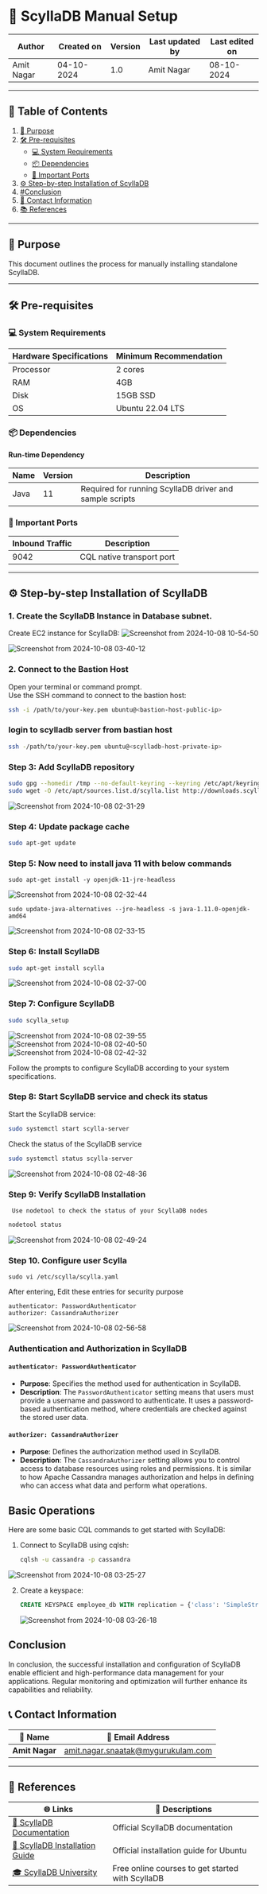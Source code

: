 # 🚀 ScyllaDB Manual Setup

| Author      | Created on   | Version | Last updated by | Last edited on  |
|-------------|--------------|---------|-----------------|-----------------|
| Amit Nagar  | 04-10-2024   | 1.0     | Amit Nagar      | 08-10-2024      |

---

## 📑 Table of Contents

1. [📌 Purpose](#-purpose)
2. [🛠️ Pre-requisites](#-pre-requisites)
   - [💻 System Requirements](#-system-requirements)
   - [📦 Dependencies](#-dependencies)
   - [🔗 Important Ports](#-important-ports)
3. [⚙️ Step-by-step Installation of ScyllaDB](#️-step-by-step-installation-of-scylladb)
4. [#Conclusion](#conclusion)
5. [📧 Contact Information](#-contact-information)
6. [📚 References](#-references)

---

## 📌 Purpose

This document outlines the process for manually installing standalone ScyllaDB.

---

## 🛠️ Pre-requisites

### 💻 System Requirements

| Hardware Specifications | Minimum Recommendation |
|-------------------------|------------------------|
| Processor               | 2 cores                |
| RAM                     | 4GB                    |
| Disk                    | 15GB SSD               |
| OS                      | Ubuntu 22.04 LTS       |

### 📦 Dependencies

#### Run-time Dependency

| Name    | Version | Description                                    |
|---------|---------|------------------------------------------------|
| Java    | 11      | Required for running ScyllaDB driver and sample scripts |

### 🔗 Important Ports

| Inbound Traffic | Description               |
|-----------------|---------------------------|
| 9042            | CQL native transport port |

---

## ⚙️ Step-by-step Installation of ScyllaDB


### 1. Create the ScyllaDB Instance in Database subnet.
Create  EC2 instance for ScyllaDB:
![Screenshot from 2024-10-08 10-54-50](https://github.com/user-attachments/assets/41ff5919-7b41-4684-8f78-972542953f87)



![Screenshot from 2024-10-08 03-40-12](https://github.com/user-attachments/assets/8f23e1a3-4b00-4ab3-9b76-ef21831602d0)


### 2. Connect to the Bastion Host
Open your terminal or command prompt.  
Use the SSH command to connect to the bastion host:

```bash
ssh -i /path/to/your-key.pem ubuntu@<bastion-host-public-ip>
```

### login to scylladb server from bastian host
```bash
ssh -/path/to/your-key.pem ubuntu@<scylladb-host-private-ip>
```
### Step 3: Add ScyllaDB repository

```bash
sudo gpg --homedir /tmp --no-default-keyring --keyring /etc/apt/keyrings/scylladb.gpg --keyserver hkp://keyserver.ubuntu.com:80 --recv-keys 491c93b9de7496a7
sudo wget -O /etc/apt/sources.list.d/scylla.list http://downloads.scylladb.com/deb/debian/scylla-6.1.list
```
![Screenshot from 2024-10-08 02-31-29](https://github.com/user-attachments/assets/a1396798-7743-477a-be6e-9a3c1b35ad03)

### Step 4: Update package cache

```bash
sudo apt-get update
```

### Step 5:  Now need to install java 11 with below commands
   
```
sudo apt-get install -y openjdk-11-jre-headless
```

![Screenshot from 2024-10-08 02-32-44](https://github.com/user-attachments/assets/d72a5007-fbab-412b-a041-f5cdf62c1734)

```
sudo update-java-alternatives --jre-headless -s java-1.11.0-openjdk-amd64
```
![Screenshot from 2024-10-08 02-33-15](https://github.com/user-attachments/assets/df7b868b-20ab-477b-b66f-817d32da30a2)

### Step 6: Install ScyllaDB

```bash
sudo apt-get install scylla
```
![Screenshot from 2024-10-08 02-37-00](https://github.com/user-attachments/assets/3824a62f-d378-4b9e-8db6-9c5b2ceebb6e)

### Step 7: Configure ScyllaDB

```bash
sudo scylla_setup
```
![Screenshot from 2024-10-08 02-39-55](https://github.com/user-attachments/assets/44da817c-5a3d-45ae-b603-5e87671020f8)
![Screenshot from 2024-10-08 02-40-50](https://github.com/user-attachments/assets/a9130cec-09ca-4069-87e9-73a98744ea88)
![Screenshot from 2024-10-08 02-42-32](https://github.com/user-attachments/assets/0c2d319e-4bb2-440d-b6fd-a54970b914ee)


Follow the prompts to configure ScyllaDB according to your system specifications.

### Step 8: Start ScyllaDB service and check its status

Start the ScyllaDB service:

```bash
sudo systemctl start scylla-server

```
Check the status of the ScyllaDB service

```bash
sudo systemctl status scylla-server

```

![Screenshot from 2024-10-08 02-48-36](https://github.com/user-attachments/assets/d1facbb8-35fa-455b-989a-d16847e8311a)


### Step 9: Verify ScyllaDB Installation

```
 Use nodetool to check the status of your ScyllaDB nodes
```
```bash
nodetool status
```
![Screenshot from 2024-10-08 02-49-24](https://github.com/user-attachments/assets/24e99352-967f-4bab-ad56-7475ae1c7676)

### Step 10. Configure user Scylla 
```
sudo vi /etc/scylla/scylla.yaml
```
After entering, Edit these entries for security purpose
```
authenticator: PasswordAuthenticator
authorizer: CassandraAuthorizer
```
![Screenshot from 2024-10-08 02-56-58](https://github.com/user-attachments/assets/493adee9-ad6a-466d-903a-60897f2e27fc)

### Authentication and Authorization in ScyllaDB

#### `authenticator: PasswordAuthenticator`
- **Purpose**: Specifies the method used for authentication in ScyllaDB.
- **Description**: The `PasswordAuthenticator` setting means that users must provide a username and password to authenticate. It uses a password-based authentication method, where credentials are checked against the stored user data.

#### `authorizer: CassandraAuthorizer`
- **Purpose**: Defines the authorization method used in ScyllaDB.
- **Description**: The `CassandraAuthorizer` setting allows you to control access to database resources using roles and permissions. It is similar to how Apache Cassandra manages authorization and helps in defining who can access what data and perform what operations.


## Basic Operations

Here are some basic CQL commands to get started with ScyllaDB:

1. Connect to ScyllaDB using cqlsh:
   ```bash
   cqlsh -u cassandra -p cassandra
   ```
  ![Screenshot from 2024-10-08 03-25-27](https://github.com/user-attachments/assets/2c96db4a-c9f3-42d3-9973-768084b4982f)


2. Create a keyspace:
   ```sql
   CREATE KEYSPACE employee_db WITH replication = {'class': 'SimpleStrategy', 'replication_factor': 1};
   ```
   ![Screenshot from 2024-10-08 03-26-18](https://github.com/user-attachments/assets/c5c89f26-59de-4aed-8c7f-7d2d9fa2a750)

## Conclusion

In conclusion, the successful installation and configuration of ScyllaDB enable efficient and high-performance data management for your applications. Regular monitoring and optimization will further enhance its capabilities and reliability.

## 📞 Contact Information

| 👤 **Name**     | 📧 **Email Address**                                                   |
|-----------------|-----------------------------------------------------------------------|
| **Amit Nagar**  | [amit.nagar.snaatak@mygurukulam.com](mailto:amit.nagar.snaatak@mygurukulam.com) |

---

## 🔗 References

| 🌐 **Links**                                                                                     | 📄 **Descriptions**                                    |
|------------------------------------------------------------------------------------------------|-------------------------------------------------------|
| [📘 ScyllaDB Documentation](https://docs.scylladb.com/)                                         | Official ScyllaDB documentation                        |
| [🔧 ScyllaDB Installation Guide](https://docs.scylladb.com/stable/operating-scylla/procedures/install/install-ubuntu.html) | Official installation guide for Ubuntu                 |
| [🎓 ScyllaDB University](https://university.scylladb.com/)                                      | Free online courses to get started with ScyllaDB       |

